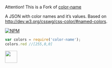 Attention! This is a Fork of [color-name](https://nodei.co/npm/color-name/)

A JSON with color names and it’s values. Based on http://dev.w3.org/csswg/css-color/#named-colors.

[![NPM](https://nodei.co/npm/color-name.png?mini=true)](https://nodei.co/npm/color-name/)


```js
var colors = require('color-name');
colors.red //[255,0,0]
```

<a href="UNLICENSE"><img src="http://upload.wikimedia.org/wikipedia/commons/6/62/PD-icon.svg" width="40"/></a>